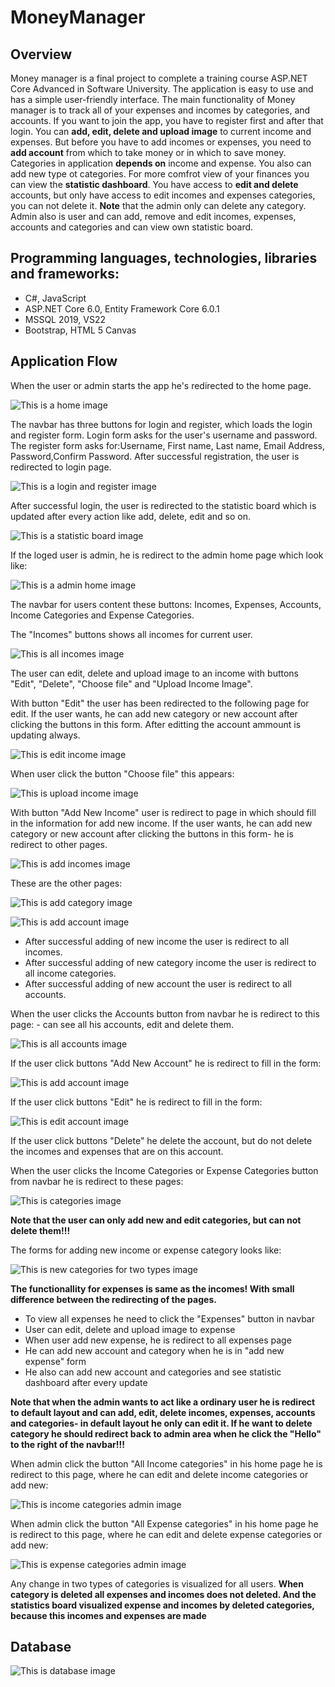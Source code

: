 # MoneyManager
## Overview
Money manager is a final project to complete a training course ASP.NET Core Advanced in Software University. The application is easy to use and has a simple user-friendly interface. The main functionality of Money manager is to track all of your expenses and incomes by categories, and accounts. If you want to join the app, you have to register first and after that login. You can **add, edit, delete and upload image** to current income and expenses. But before you have to add incomes or expenses, you need to **add account** from which to take money or in which to save money. Categories in application **depends on** income and expense. You also can add new type ot categories. For more comfrot view of your finances you can view the **statistic dashboard**. You have access to **edit and delete** accounts, but only have access to edit incomes and expenses categories, you can not delete it. **Note** that the admin only can delete any category. Admin also is user and can add, remove and edit incomes, expenses, accounts and categories and can view own statistic board.
## Programming languages, technologies, libraries and frameworks:
- C#, JavaScript
- ASP.NET Core 6.0, Entity Framework Core 6.0.1
- MSSQL 2019, VS22
- Bootstrap, HTML 5 Canvas
## Application Flow
When the user or admin starts the app he's redirected to the home page.

![This is a home image](https://github.com/SpasinaSpasova/MoneyManager/blob/main/Screenshots/home.png)

The navbar has three buttons for login and register, which loads the login and register form. 
Login form asks for the user's username and password. 
The register form asks for:Username, First name, Last name, Email Address, Password,Confirm Password.
After successful registration, the user is redirected to login page.

![This is a login and register image](https://github.com/SpasinaSpasova/MoneyManager/blob/main/Screenshots/login_register.png)

After successful login, the user is redirected to the statistic board which is updated after every action like add, delete, edit and so on.

![This is a statistic board image](https://github.com/SpasinaSpasova/MoneyManager/blob/main/Screenshots/user_dashboard.png)

If the loged user is admin, he is redirect to the admin home page which look like:

![This is a admin home image](https://github.com/SpasinaSpasova/MoneyManager/blob/main/Screenshots/admin_home.png)

The navbar for users content these buttons: Incomes, Expenses, Accounts, Income Categories and Expense Categories.

The "Incomes" buttons shows all incomes for current user.

![This is all incomes image](https://github.com/SpasinaSpasova/MoneyManager/blob/main/Screenshots/AllIncomes.png)

The user can edit, delete and upload image to an income with buttons "Edit", "Delete", "Choose file" and "Upload Income Image".

With button "Edit" the user has been redirected to the following page for edit. If the user wants, he can add new category or new account after clicking the buttons in this form. After editting the account ammount is updating always.

![This is edit income image](https://github.com/SpasinaSpasova/MoneyManager/blob/main/Screenshots/EditIncome.png)

When user click the button "Choose file" this appears:

![This is upload income image](https://github.com/SpasinaSpasova/MoneyManager/blob/main/Screenshots/UploadImage.png)

With button "Add New Income" user is redirect to page in which should fill in the information for add new income. If the user wants, he can add new category or new account after clicking the buttons in this form- he is redirect to other pages.

![This is add incomes image](https://github.com/SpasinaSpasova/MoneyManager/blob/main/Screenshots/AddIncome.png)

These are the other pages:

![This is add category image](https://github.com/SpasinaSpasova/MoneyManager/blob/main/Screenshots/AddCategoryIncome.png)

![This is add account image](https://github.com/SpasinaSpasova/MoneyManager/blob/main/Screenshots/AddAccount.png)

- After successful adding of new income the user is redirect to all incomes.
- After successful adding of new category income the user is redirect to all income categories.
- After successful adding of new account the user is redirect to all accounts.

When the user clicks the Accounts button from navbar he is redirect to this page: - can see all his accounts, edit and delete them.

![This is all accounts image](https://github.com/SpasinaSpasova/MoneyManager/blob/main/Screenshots/AllAccounts.png)

If the user click buttons "Add New Account" he is redirect to fill in the form:

![This is add account image](https://github.com/SpasinaSpasova/MoneyManager/blob/main/Screenshots/AddAccount.png)

If the user click buttons "Edit" he is redirect to fill in the form:

![This is edit account image](https://github.com/SpasinaSpasova/MoneyManager/blob/main/Screenshots/EditAccount.png)

If the user click buttons "Delete" he delete the account, but do not delete the incomes and expenses that are on this account.

When the user clicks the Income Categories or Expense Categories button from navbar he is redirect to these pages:

![This is categories image](https://github.com/SpasinaSpasova/MoneyManager/blob/main/Screenshots/Categories.png)

**Note that the user can only add new and edit categories, but can not delete them!!!**

The forms for adding new income or expense category looks like: 

![This is new categories for two types image](https://github.com/SpasinaSpasova/MoneyManager/blob/main/Screenshots/NewCategory.png)

**The functionallity for expenses is same as the incomes! With small difference between  the redirecting of the pages.**
 - To view all expenses he need to click the "Expenses" button in navbar
 - User can edit, delete and upload image to expense
 - When user add new expense, he is redirect to all expenses page
 - He can add new account and category when he is in "add new expense" form
 - He also can add new account and categories and see statistic dashboard after every update

**Note that when the admin wants to act like a ordinary user he is redirect to default layout and can add, edit, delete incomes, expenses, accounts and categories- in default layout he only can edit it. If he want to delete category he should redirect back to admin area when he click the "Hello" to the right of the navbar!!!**

When admin click the button "All Income categories" in his home page he is redirect to this page, where he can edit and delete income categories or add new:

![This is income categories admin image](https://github.com/SpasinaSpasova/MoneyManager/blob/main/Screenshots/ICAdmin.png)

When admin click the button "All Expense categories" in his home page he is redirect to this page, where he can edit and delete expense categories or add new:

![This is expense categories admin image](https://github.com/SpasinaSpasova/MoneyManager/blob/main/Screenshots/ECAdmin.png)

Any change in two types of categories is visualized for all users. **When category is deleted all expenses and incomes does not deleted. And the statistics board visualized expense and incomes by deleted categories, because this incomes and expenses are made**

## Database
![This is database image](https://github.com/SpasinaSpasova/MoneyManager/blob/main/Screenshots/Database.png)
